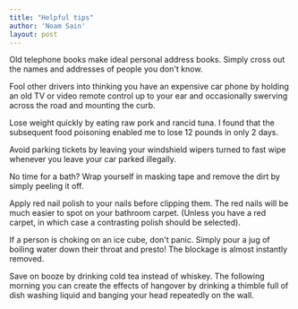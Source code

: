 ```yaml
---
title: "Helpful tips"
author: 'Noam Sain'
layout: post
---
```


Old telephone books make ideal personal address books. Simply cross out the names and addresses of people you don't know.

Fool other drivers into thinking you have an expensive car phone by holding an old TV or video remote control up to your ear and occasionally swerving across the road and mounting the curb.

Lose weight quickly by eating raw pork and rancid tuna. I found that the subsequent food poisoning enabled me to lose 12 pounds in only 2 days.

Avoid parking tickets by leaving your windshield wipers turned to fast wipe whenever you leave your car parked illegally.

No time for a bath? Wrap yourself in masking tape and remove the dirt by simply peeling it off.

Apply red nail polish to your nails before clipping them. The red nails will be much easier to spot on your bathroom carpet. (Unless you have a red carpet, in which case a contrasting polish should be selected).

If a person is choking on an ice cube, don't panic. Simply pour a jug of boiling water down their throat and presto! The blockage is almost instantly removed.

Save on booze by drinking cold tea instead of whiskey. The following morning you can create the effects of hangover by drinking a thimble full of dish washing liquid and banging your head repeatedly on the wall.